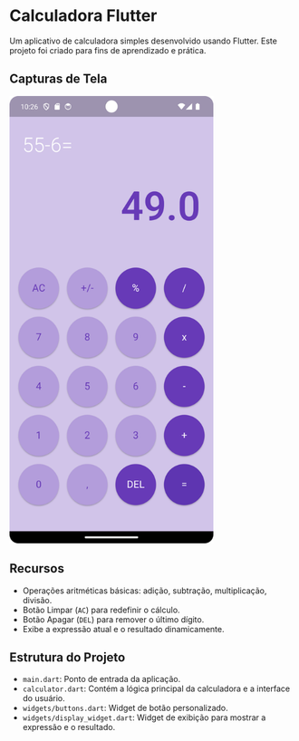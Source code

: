 # Calculadora Flutter

Um aplicativo de calculadora simples desenvolvido usando Flutter. Este projeto foi criado para fins de aprendizado e prática.


## Capturas de Tela
<img src="screenshot.png" alt="Screenshot" width="360" height="790">


## Recursos

- Operações aritméticas básicas: adição, subtração, multiplicação, divisão.
- Botão Limpar (`AC`) para redefinir o cálculo.
- Botão Apagar (`DEL`) para remover o último dígito.
- Exibe a expressão atual e o resultado dinamicamente.


## Estrutura do Projeto

- `main.dart`: Ponto de entrada da aplicação.
- `calculator.dart`: Contém a lógica principal da calculadora e a interface do usuário.
- `widgets/buttons.dart`: Widget de botão personalizado.
- `widgets/display_widget.dart`: Widget de exibição para mostrar a expressão e o resultado.
